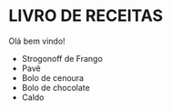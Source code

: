 # LIVRO DE RECEITASOlá bem vindo!* Strogonoff de Frango* Pavê* Bolo de cenoura* Bolo de chocolate* Caldo